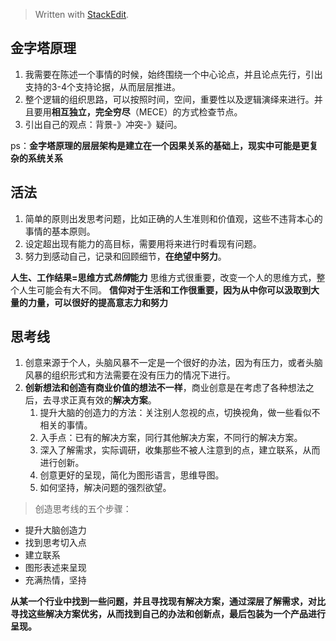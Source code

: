 


> Written with [StackEdit](https://stackedit.io/).

## 金字塔原理

 1. 我需要在陈述一个事情的时候，始终围绕一个中心论点，并且论点先行，引出支持的3-4个支持论据，从而层层推进。
 2. 整个逻辑的组织思路，可以按照时间，空间，重要性以及逻辑演绎来进行。并且要用**相互独立，完全穷尽**（MECE）的方式检查节点。
 3. 引出自己的观点：背景-》冲突-》疑问。

ps：**金字塔原理的层层架构是建立在一个因果关系的基础上，现实中可能是更复杂的系统关系** 

## 活法

 1. 简单的原则出发思考问题，比如正确的人生准则和价值观，这些不违背本心的事情的基本原则。
 2. 设定超出现有能力的高目标，需要用将来进行时看现有问题。
 3. 努力到感动自己，记录和回顾细节，**在绝望中努力**。

**人生、工作结果=思维方式*热情*能力**
思维方式很重要，改变一个人的思维方式，整个人生可能会有大不同。
**信仰对于生活和工作很重要，因为从中你可以汲取到大量的力量，可以很好的提高意志力和努力**

## 思考线

 1. 创意来源于个人，头脑风暴不一定是一个很好的办法，因为有压力，或者头脑风暴的组织形式和方法需要在没有压力的情况下进行。
 2. **创新想法和创造有商业价值的想法不一样**，商业创意是在考虑了各种想法之后，去寻求正真有效的**解决方案**。
	 1. 提升大脑的创造力的方法：关注别人忽视的点，切换视角，做一些看似不相关的事情。
	 2. 入手点：已有的解决方案，同行其他解决方案，不同行的解决方案。
	 3. 深入了解需求，实际调研，收集那些不被人注意到的点，建立联系，从而进行创新。
	 4. 创意更好的呈现，简化为图形语言，思维导图。
	 5. 如何坚持，解决问题的强烈欲望。

> 创造思考线的五个步骤：

 - 提升大脑创造力
 - 找到思考切入点
 - 建立联系
 - 图形表述来呈现
 - 充满热情，坚持

**从某一个行业中找到一些问题，并且寻找现有解决方案，通过深层了解需求，对比寻找这些解决方案优劣，从而找到自己的办法和创新点，最后包装为一个产品进行呈现。**

<!--stackedit_data:
eyJoaXN0b3J5IjpbLTQ3MzcyMjA5Ml19
-->
